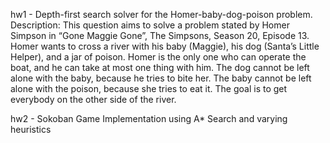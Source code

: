 hw1 - Depth-first search solver for the Homer-baby-dog-poison problem. 
Description: This question aims to solve a problem stated by Homer Simpson in “Gone Maggie Gone”, The Simpsons, Season 20, Episode 13. Homer wants to cross a river with his baby (Maggie), his dog (Santa’s Little Helper), and a jar of poison. Homer is the only one who can operate the boat, and he can take at most one thing with him. The dog cannot be left alone with the baby, because he tries to bite her. The baby cannot be left alone with the poison, because she tries to eat it. The goal is to get everybody on the other side of the river.


hw2 - Sokoban Game Implementation using A* Search and varying heuristics
